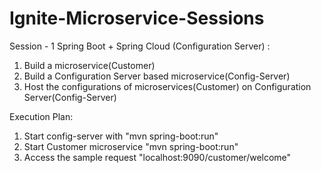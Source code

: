 # Ignite-Microservice-Sessions

Session - 1
 Spring Boot + Spring Cloud (Configuration Server) : 
 1. Build a microservice(Customer)
 2. Build a Configuration Server based microservice(Config-Server)
 3. Host the configurations of microservices(Customer) on Configuration Server(Config-Server)
 
 Execution Plan:
  1. Start config-server with "mvn spring-boot:run"
  2. Start Customer microservice "mvn spring-boot:run"
  3. Access the sample request "localhost:9090/customer/welcome"
